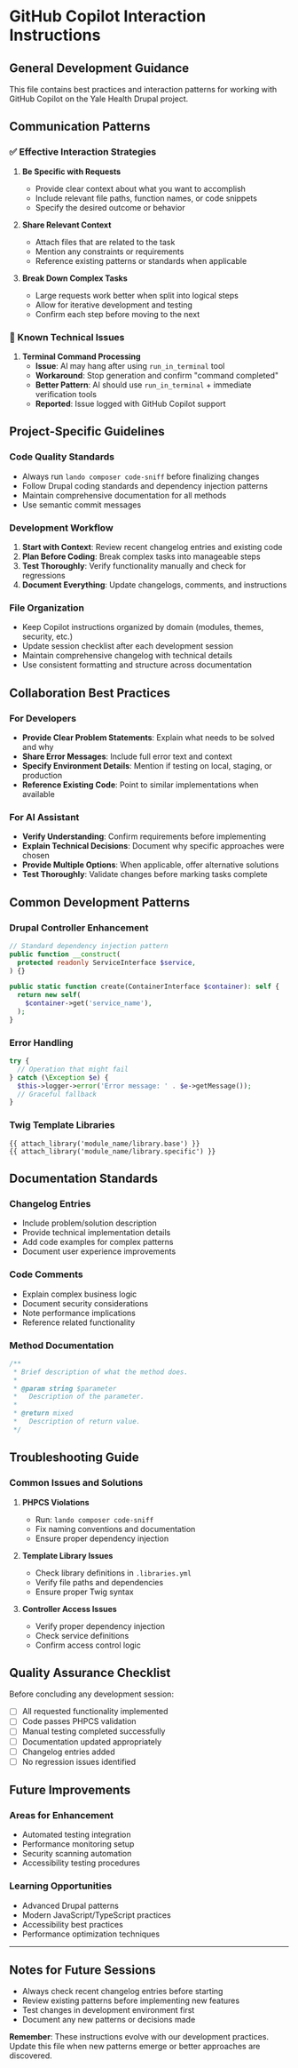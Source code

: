 # GitHub Copilot Interaction Instructions

## General Development Guidance

This file contains best practices and interaction patterns for working with GitHub Copilot on the Yale Health Drupal project.

## Communication Patterns

### ✅ Effective Interaction Strategies

1. **Be Specific with Requests**
   - Provide clear context about what you want to accomplish
   - Include relevant file paths, function names, or code snippets
   - Specify the desired outcome or behavior

2. **Share Relevant Context**
   - Attach files that are related to the task
   - Mention any constraints or requirements
   - Reference existing patterns or standards when applicable

3. **Break Down Complex Tasks**
   - Large requests work better when split into logical steps
   - Allow for iterative development and testing
   - Confirm each step before moving to the next

### 🚨 Known Technical Issues

1. **Terminal Command Processing**
   - **Issue**: AI may hang after using `run_in_terminal` tool
   - **Workaround**: Stop generation and confirm "command completed"
   - **Better Pattern**: AI should use `run_in_terminal` + immediate verification tools
   - **Reported**: Issue logged with GitHub Copilot support

## Project-Specific Guidelines

### Code Quality Standards
- Always run `lando composer code-sniff` before finalizing changes
- Follow Drupal coding standards and dependency injection patterns
- Maintain comprehensive documentation for all methods
- Use semantic commit messages

### Development Workflow
1. **Start with Context**: Review recent changelog entries and existing code
2. **Plan Before Coding**: Break complex tasks into manageable steps
3. **Test Thoroughly**: Verify functionality manually and check for regressions
4. **Document Everything**: Update changelogs, comments, and instructions

### File Organization
- Keep Copilot instructions organized by domain (modules, themes, security, etc.)
- Update session checklist after each development session
- Maintain comprehensive changelog with technical details
- Use consistent formatting and structure across documentation

## Collaboration Best Practices

### For Developers
- **Provide Clear Problem Statements**: Explain what needs to be solved and why
- **Share Error Messages**: Include full error text and context
- **Specify Environment Details**: Mention if testing on local, staging, or production
- **Reference Existing Code**: Point to similar implementations when available

### For AI Assistant
- **Verify Understanding**: Confirm requirements before implementing
- **Explain Technical Decisions**: Document why specific approaches were chosen
- **Provide Multiple Options**: When applicable, offer alternative solutions
- **Test Thoroughly**: Validate changes before marking tasks complete

## Common Development Patterns

### Drupal Controller Enhancement
```php
// Standard dependency injection pattern
public function __construct(
  protected readonly ServiceInterface $service,
) {}

public static function create(ContainerInterface $container): self {
  return new self(
    $container->get('service_name'),
  );
}
```

### Error Handling
```php
try {
  // Operation that might fail
} catch (\Exception $e) {
  $this->logger->error('Error message: ' . $e->getMessage());
  // Graceful fallback
}
```

### Twig Template Libraries
```twig
{{ attach_library('module_name/library.base') }}
{{ attach_library('module_name/library.specific') }}
```

## Documentation Standards

### Changelog Entries
- Include problem/solution description
- Provide technical implementation details
- Add code examples for complex patterns
- Document user experience improvements

### Code Comments
- Explain complex business logic
- Document security considerations
- Note performance implications
- Reference related functionality

### Method Documentation
```php
/**
 * Brief description of what the method does.
 *
 * @param string $parameter
 *   Description of the parameter.
 *
 * @return mixed
 *   Description of return value.
 */
```

## Troubleshooting Guide

### Common Issues and Solutions

1. **PHPCS Violations**
   - Run: `lando composer code-sniff`
   - Fix naming conventions and documentation
   - Ensure proper dependency injection

2. **Template Library Issues**
   - Check library definitions in `.libraries.yml`
   - Verify file paths and dependencies
   - Ensure proper Twig syntax

3. **Controller Access Issues**
   - Verify proper dependency injection
   - Check service definitions
   - Confirm access control logic

## Quality Assurance Checklist

Before concluding any development session:

- [ ] All requested functionality implemented
- [ ] Code passes PHPCS validation
- [ ] Manual testing completed successfully
- [ ] Documentation updated appropriately
- [ ] Changelog entries added
- [ ] No regression issues identified

## Future Improvements

### Areas for Enhancement
- Automated testing integration
- Performance monitoring setup
- Security scanning automation
- Accessibility testing procedures

### Learning Opportunities
- Advanced Drupal patterns
- Modern JavaScript/TypeScript practices
- Accessibility best practices
- Performance optimization techniques

---

## Notes for Future Sessions

- Always check recent changelog entries before starting
- Review existing patterns before implementing new features
- Test changes in development environment first
- Document any new patterns or decisions made

**Remember**: These instructions evolve with our development practices. Update this file when new patterns emerge or better approaches are discovered.